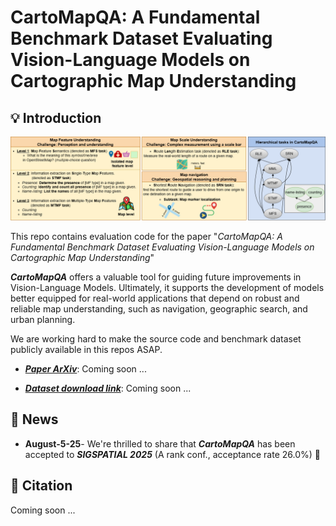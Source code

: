 # CartoMapQA: A Fundamental Benchmark Dataset Evaluating Vision-Language Models on Cartographic Map Understanding

## 💡 Introduction

![alt text](cartomapqa_teaser_figure.png)

This repo contains evaluation code for the paper "_CartoMapQA: A Fundamental Benchmark Dataset Evaluating Vision-Language Models on Cartographic Map Understanding_"

_**CartoMapQA**_ offers a valuable tool for guiding future improvements in Vision-Language Models. 
Ultimately, it supports the development of models better equipped for real-world applications that depend on robust and reliable map understanding, such as navigation, geographic search, and urban planning.

We are working hard to make the source code and benchmark dataset publicly available in this repos ASAP. 

- <ins>_**Paper ArXiv**_</ins>: Coming soon ...

- <ins>_**Dataset download link**_</ins>: Coming soon ...

## 📢 News
- **August-5-25**- We're thrilled to share that _**CartoMapQA**_ has been accepted to _**SIGSPATIAL 2025**_ (A rank conf., acceptance rate 26.0%) 🎊

## 📜 Citation
Coming soon ...
